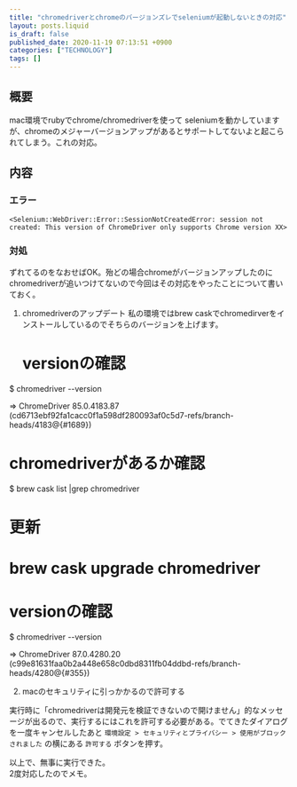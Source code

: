 ```yaml
---
title: "chromedriverとchromeのバージョンズレでseleniumが起動しないときの対応"
layout: posts.liquid
is_draft: false
published_date: 2020-11-19 07:13:51 +0900
categories: ["TECHNOLOGY"]
tags: []
---
```


## 概要
mac環境でrubyでchrome/chromedriverを使って seleniumを動かしていますが、chromeのメジャーバージョンアップがあるとサポートしてないよと起こられてしまう。これの対応。

## 内容
### エラー
    <Selenium::WebDriver::Error::SessionNotCreatedError: session not created: This version of ChromeDriver only supports Chrome version XX>

### 対処
ずれてるのをなおせばOK。殆どの場合chromeがバージョンアップしたのにchromedriverが追いつけてないので今回はその対応をやったことについて書いておく。

1. chromedriverのアップデート
私の環境ではbrew caskでchromedirverをインストールしているのでそちらのバージョンを上げます。

    # versionの確認

$ chromedriver --version

=\> ChromeDriver 85.0.4183.87 (cd6713ebf92fa1cacc0f1a598df280093af0c5d7-refs/branch-heads/4183@{#1689})

# chromedriverがあるか確認

$ brew cask list |grep chromedriver

# 更新

# brew cask upgrade chromedriver

# versionの確認

$ chromedriver --version

=\> ChromeDriver 87.0.4280.20 (c99e81631faa0b2a448e658c0dbd8311fb04ddbd-refs/branch-heads/4280@{#355})

2. macのセキュリティに引っかかるので許可する

実行時に「chromedriverは開発元を検証できないので開けません」的なメッセージが出るので、実行するにはこれを許可する必要がある。でてきたダイアログを一度キャンセルしたあと `環境設定 > セキュリティとプライバシー > 使用がブロックされました` の横にある `許可する` ボタンを押す。

以上で、無事に実行できた。  
2度対応したのでメモ。


